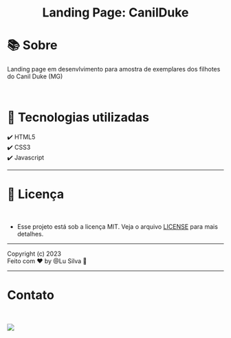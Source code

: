 <h1 align="center"><b>Landing Page: CanilDuke</b></h1>

<h1 >📚  Sobre</h1>
<p> Landing page em desenvlvimento para amostra de exemplares dos filhotes do Canil Duke (MG)</p>
<br>

<h1 >🚀  Tecnologias utilizadas</h1>
✔️ HTML5 <br>
✔️ CSS3 <br>
✔️ Javascript 
<br>

---

<h1> 📝 Licença </h1><br>

- Esse projeto está sob a licença MIT. Veja o arquivo [LICENSE](https://github.com/LuSilva710/CanilDuke/blob/5e333f8b5a51d7ab2590b4cea8ba8a324f6c6273/LICENCE.md) para mais detalhes.

---
Copyright (c) 2023 <br>
Feito com ♥ by @Lu Silva :wave:

---
<h1> Contato </h1><br>
<p align="left">
  <a href="https://www.linkedin.com/in/ludmila-silva-s0097/" target="_blank"><img src="https://img.shields.io/badge/-LinkedIn-%230077B5?style=for-the-badge&logo=linkedin&logoColor=white"></a>
</p>
